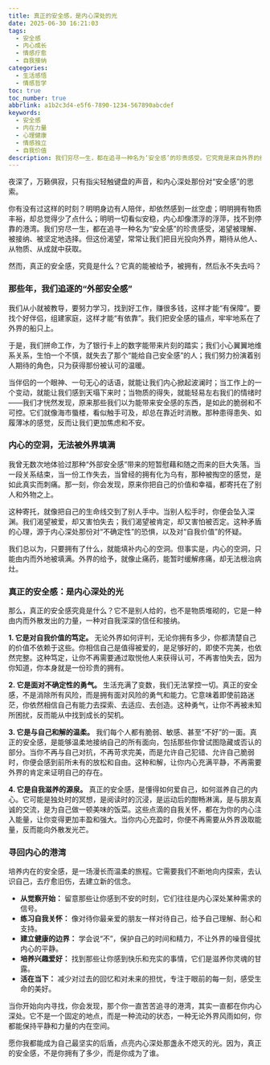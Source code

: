 ```yaml
---
title: 真正的安全感，是内心深处的光
date: 2025-06-30 16:21:03
tags:
  - 安全感
  - 内心成长
  - 情感疗愈
  - 自我接纳
categories:
  - 生活感悟
  - 情感哲学
toc: true
toc_number: true
abbrlink: a1b2c3d4-e5f6-7890-1234-567890abcdef
keywords:
  - 安全感
  - 内在力量
  - 心理健康
  - 情感独立
  - 自我价值
description: 我们穷尽一生，都在追寻一种名为‘安全感’的珍贵感受。它究竟是来自外界的给予，还是内心深处的笃定？这篇文章将带你一同探索，如何从浮躁不安中抽离，寻回那份真正属于自己的、永不枯竭的内在力量，点亮你生命中最温暖的光。
---
```


夜深了，万籁俱寂，只有指尖轻触键盘的声音，和内心深处那份对“安全感”的思索。

你有没有过这样的时刻？明明身边有人陪伴，却依然感到一丝空虚；明明拥有物质丰裕，却总觉得少了点什么；明明一切看似安稳，内心却像漂浮的浮萍，找不到停靠的港湾。我们穷尽一生，都在追寻一种名为“安全感”的珍贵感受，渴望被理解、被接纳、被坚定地选择。但这份渴望，常常让我们把目光投向外界，期待从他人、从物质、从成就中获取。

然而，真正的安全感，究竟是什么？它真的能被给予，被拥有，然后永不失去吗？

### 那些年，我们追逐的“外部安全感”

我们从小就被教导，要努力学习，找到好工作，赚很多钱，这样才能“有保障”。要找个好伴侣，组建家庭，这样才能“有依靠”。我们把安全感的锚点，牢牢地系在了外界的船只上。

于是，我们拼命工作，为了银行卡上的数字能带来片刻的踏实；我们小心翼翼地维系关系，生怕一个不慎，就失去了那个“能给自己安全感”的人；我们努力扮演着别人期待的角色，只为获得那份被认可的温暖。

当伴侣的一个眼神、一句无心的话语，就能让我们内心掀起波澜时；当工作上的一个变动，就能让我们感到天塌下来时；当物质的得失，就能轻易左右我们的情绪时——我们才恍然发现，原来那些我们以为能带来安全感的东西，是如此的脆弱和不可控。它们就像海市蜃楼，看似触手可及，却总在靠近时消散。那种患得患失、如履薄冰的感觉，反而让我们更加焦虑和不安。

### 内心的空洞，无法被外界填满

我曾无数次地体验过那种“外部安全感”带来的短暂慰藉和随之而来的巨大失落。当一段关系结束，当一份工作失去，当曾经的拥有化为乌有，那种被掏空的感觉，是如此真实而刺痛。那一刻，你会发现，原来你把自己的价值和幸福，都寄托在了别人和外物之上。

这种寄托，就像把自己的生命线交到了别人手中。当别人松手时，你便会坠入深渊。我们渴望被爱，却又害怕失去；我们渴望被肯定，却又害怕被否定。这种矛盾的心理，源于内心深处那份对“不确定性”的恐惧，以及对“自我价值”的怀疑。

我们总以为，只要拥有了什么，就能填补内心的空洞。但事实是，内心的空洞，只能由内而外地被填满。外界的给予，就像止痛药，能暂时缓解疼痛，却无法根治病灶。

### 真正的安全感：是内心深处的光

那么，真正的安全感究竟是什么？它不是别人给的，也不是物质堆砌的，它是一种由内而外散发出的力量，一种对自我深深的信任和接纳。

**1. 它是对自我价值的笃定。**
无论外界如何评判，无论你拥有多少，你都清楚自己的价值不依赖于这些。你相信自己是值得被爱的，是足够好的，即使不完美，也依然完整。这种笃定，让你不再需要通过取悦他人来获得认可，不再害怕失去，因为你知道，你本身就是一份珍贵的拥有。

**2. 它是面对不确定性的勇气。**
生活充满了变数，我们无法掌控一切。真正的安全感，不是消除所有风险，而是拥有面对风险的勇气和能力。它意味着即使前路迷茫，你依然相信自己有能力去探索、去适应、去创造。这种勇气，让你不再被未知所困扰，反而能从中找到成长的契机。

**3. 它是与自己和解的温柔。**
我们每个人都有脆弱、敏感、甚至“不好”的一面。真正的安全感，是能够温柔地接纳自己的所有面向，包括那些你曾试图隐藏或否认的部分。当你不再与自己对抗，不再苛求完美，而是允许自己犯错、允许自己脆弱时，你便会感到前所未有的放松和自由。这种和解，让你内心充满平静，不再需要外界的肯定来证明自己的存在。

**4. 它是自我滋养的源泉。**
真正的安全感，是懂得如何爱自己，如何滋养自己的内心。它可能是独处时的冥想，是阅读时的沉浸，是运动后的酣畅淋漓，是与朋友真诚的交流，是为自己做一顿美味的饭菜。这些点滴的自我关怀，都在为你的内心注入能量，让你变得更加丰盈和强大。当你内心充盈时，你便不再需要从外界汲取能量，反而能向外散发光芒。

### 寻回内心的港湾

培养内在的安全感，是一场漫长而温柔的旅程。它需要我们不断地向内探索，去认识自己，去疗愈旧伤，去建立新的信念。

- **从觉察开始：** 留意那些让你感到不安的时刻，它们往往是内心深处某种需求的信号。
- **练习自我关怀：** 像对待你最亲爱的朋友一样对待自己，给予自己理解、耐心和支持。
- **建立健康的边界：** 学会说“不”，保护自己的时间和精力，不让外界的噪音侵扰内心的平静。
- **培养兴趣爱好：** 找到那些让你感到快乐和充实的事情，它们是滋养你灵魂的甘露。
- **活在当下：** 减少对过去的回忆和对未来的担忧，专注于眼前的每一刻，感受生命的美好。

当你开始向内寻找，你会发现，那个你一直苦苦追寻的港湾，其实一直都在你内心深处。它不是一个固定的地点，而是一种流动的状态，一种无论外界风雨如何，你都能保持平静和力量的内在空间。

愿你我都能成为自己最坚实的后盾，点亮内心深处那盏永不熄灭的光。因为，真正的安全感，不是你拥有了多少，而是你成为了谁。